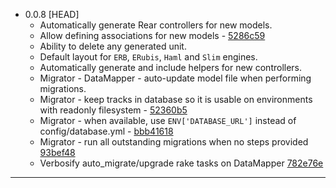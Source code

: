 
+ 0.0.8 [HEAD]
  - Automatically generate Rear controllers for new models.
  - Allow defining associations for new models - [5286c59](https://github.com/espresso/enginery/commit/5286c59)
  - Ability to delete any generated unit.
  - Default layout for `ERB`, `ERubis`, `Haml` and `Slim` engines.
  - Automatically generate and include helpers for new controllers.
  - Migrator - DataMapper - auto-update model file when performing migrations.
  - Migrator - keep tracks in database so it is usable on environments with readonly filesystem - [52360b5](https://github.com/espresso/enginery/commit/52360b5)
  - Migrator - when available, use `ENV['DATABASE_URL']` instead of config/database.yml - [bbb41618](https://github.com/espresso/enginery/commit/bbb41618)
  - Migrator - run all outstanding migrations when no steps provided [93bef48](https://github.com/espresso/enginery/commit/93bef48)
  - Verbosify auto_migrate/upgrade rake tasks on DataMapper [782e76e](https://github.com/espresso/enginery/commit/782e76e)

<hr>
